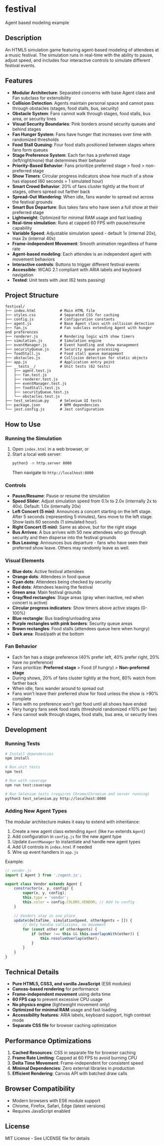 # festival
Agent based modeling example

## Description
An HTML5 simulation game featuring agent-based modeling of attendees at a music festival. The simulation runs in real-time with the ability to pause, adjust speed, and includes four interactive controls to simulate different festival events.

## Features
- **Modular Architecture**: Separated concerns with base Agent class and Fan subclass for extensibility
- **Collision Detection**: Agents maintain personal space and cannot pass through obstacles (stages, food stalls, bus, security)
- **Obstacle System**: Fans cannot walk through stages, food stalls, bus area, or security lines
- **Visual Security Boundaries**: Pink borders around security queues and behind stages
- **Fan Hunger System**: Fans have hunger that increases over time with randomized thresholds
- **Food Stall Queuing**: Four food stalls positioned between stages where fans form queues
- **Stage Preference System**: Each fan has a preferred stage (left/right/none) that determines their behavior
- **Priority-Based Behavior**: Fans prioritize preferred stage > food > non-preferred stage
- **Show Timers**: Circular progress indicators show how much of a show has elapsed (60 seconds = 1 simulated hour)
- **Smart Crowd Behavior**: 20% of fans cluster tightly at the front of stages, others spread out farther back
- **Spread-Out Wandering**: When idle, fans wander to spread out across the festival grounds
- **Smart Bus Departure**: Bus takes fans who have seen a full show at their preferred stage
- **Lightweight**: Optimized for minimal RAM usage and fast loading
- **Real-time simulation**: Runs at capped 60 FPS with pause/resume capability  
- **Variable Speed**: Adjustable simulation speed - default 1x (internal 20x), max 2x (internal 40x)
- **Frame-independent Movement**: Smooth animation regardless of frame rate
- **Agent-based modeling**: Each attendee is an independent agent with movement behaviors
- **Interactive controls**: Buttons to trigger different festival events
- **Accessible**: WCAG 2.1 compliant with ARIA labels and keyboard navigation
- **Tested**: Unit tests with Jest (62 tests passing)

## Project Structure
```
festival/
├── index.html           # Main HTML file
├── styles.css           # Separated CSS for caching
├── config.js            # Configuration constants
├── agent.js             # Base Agent class with collision detection
├── fan.js               # Fan subclass extending Agent with hunger and preferences
├── renderer.js          # Rendering logic with show timers
├── simulation.js        # Simulation engine
├── eventManager.js      # Event handling and show management
├── securityQueue.js     # Security queue processing
├── foodStall.js         # Food stall queue management
├── obstacles.js         # Collision detection for static objects
├── app.js               # Application entry point
├── __tests__/           # Unit tests (62 tests)
│   ├── agent.test.js
│   ├── fan.test.js
│   ├── renderer.test.js
│   ├── eventManager.test.js
│   ├── foodStall.test.js
│   ├── securityQueue.test.js
│   └── obstacles.test.js
├── test_selenium.py     # Selenium UI tests
├── package.json         # NPM dependencies
└── jest.config.js       # Jest configuration
```

## How to Use

### Running the Simulation
1. Open `index.html` in a web browser, or
2. Start a local web server:
   ```bash
   python3 -m http.server 8000
   ```
   Then navigate to `http://localhost:8000`

### Controls
- **Pause/Resume**: Pause or resume the simulation
- **Speed Slider**: Adjust simulation speed from 0.1x to 2.0x (internally 2x to 40x). Default: 1.0x (internally 20x)
- **Left Concert (5 min)**: Announces a concert starting on the left stage. After 5 seconds (representing 5 minutes), fans move to the left stage. Show lasts 60 seconds (1 simulated hour).
- **Right Concert (5 min)**: Same as above, but for the right stage
- **Bus Arrives**: A bus arrives with 50 new attendees who go through security and then disperse into the festival grounds
- **Bus Leaving**: Announces bus departure - fans who have seen their preferred show leave. Others may randomly leave as well.

### Visual Elements
- **Blue dots**: Active festival attendees
- **Orange dots**: Attendees in food queue
- **Cyan dots**: Attendees being checked by security
- **Red dots**: Attendees leaving the festival
- **Green area**: Main festival grounds
- **Gray/Red rectangles**: Stage areas (gray when inactive, red when concert is active)
- **Circular progress indicators**: Show timers above active stages (0-100%)
- **Blue rectangle**: Bus loading/unloading area
- **Purple rectangles with pink borders**: Security queue areas
- **Brown rectangles**: Food stalls (attendees queue here when hungry)
- **Dark area**: Road/path at the bottom

### Fan Behavior
- Each fan has a stage preference (40% prefer left, 40% prefer right, 20% have no preference)
- Fans prioritize: **Preferred stage** > Food (if hungry) > **Non-preferred stage**
- During shows, 20% of fans cluster tightly at the front, 80% watch from farther back
- When idle, fans wander around to spread out
- Fans won't leave their preferred show for food unless the show is >90% complete
- Fans with no preference won't get food until all shows have ended
- Very hungry fans seek food stalls (threshold randomized ±10% per fan)
- Fans cannot walk through stages, food stalls, bus area, or security lines

## Development

### Running Tests
```bash
# Install dependencies
npm install

# Run unit tests
npm test

# Run with coverage
npm run test:coverage

# Run Selenium tests (requires Chrome/Chromium and server running)
python3 test_selenium.py http://localhost:8000
```

### Adding New Agent Types
The modular architecture makes it easy to extend with inheritance:

1. Create a new agent class extending `Agent` (like `Fan` extends `Agent`)
2. Add configuration in `config.js` for the new agent type
3. Update `EventManager` to instantiate and handle new agent types
4. Add UI controls in `index.html` if needed
5. Wire up event handlers in `app.js`

Example:
```javascript
// vendor.js
import { Agent } from './agent.js';

export class Vendor extends Agent {
    constructor(x, y, config) {
        super(x, y, config);
        this.type = 'vendor';
        this.color = config.COLORS.VENDOR; // Add to config
    }
    
    // Vendors stay in one place
    update(deltaTime, simulationSpeed, otherAgents = []) {
        // Only handle collisions, no movement
        for (const other of otherAgents) {
            if (other !== this && this.overlapsWith(other)) {
                this.resolveOverlap(other);
            }
        }
    }
}
```

## Technical Details
- **Pure HTML5, CSS3, and vanilla JavaScript** (ES6 modules)
- **Canvas-based rendering** for performance
- **Frame-independent movement** using delta time
- **60 FPS cap** to prevent excessive CPU usage
- **No physics engine** (lightweight movement only)
- **Optimized for minimal RAM** usage and fast loading
- **Accessibility features**: ARIA labels, keyboard support, high contrast mode
- **Separate CSS file** for browser caching optimization

## Performance Optimizations
1. **Cached Resources**: CSS in separate file for browser caching
2. **Frame Rate Limiting**: Capped at 60 FPS to avoid burning CPU
3. **Delta Time Movement**: Frame-independent for consistent speed
4. **Minimal Dependencies**: Zero external libraries in production
5. **Efficient Rendering**: Canvas API with batched draw calls

## Browser Compatibility
- Modern browsers with ES6 module support
- Chrome, Firefox, Safari, Edge (latest versions)
- Requires JavaScript enabled

## License
MIT License - See LICENSE file for details
